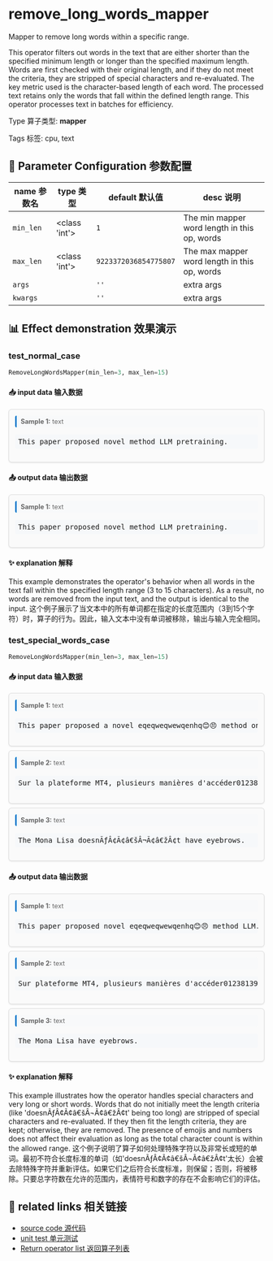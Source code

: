 # remove_long_words_mapper

Mapper to remove long words within a specific range.

This operator filters out words in the text that are either shorter than the specified
minimum length or longer than the specified maximum length. Words are first checked with
their original length, and if they do not meet the criteria, they are stripped of
special characters and re-evaluated. The key metric used is the character-based length
of each word. The processed text retains only the words that fall within the defined
length range. This operator processes text in batches for efficiency.

Type 算子类型: **mapper**

Tags 标签: cpu, text

## 🔧 Parameter Configuration 参数配置
| name 参数名 | type 类型 | default 默认值 | desc 说明 |
|--------|------|--------|------|
| `min_len` | <class 'int'> | `1` | The min mapper word length in this op, words |
| `max_len` | <class 'int'> | `9223372036854775807` | The max mapper word length in this op, words |
| `args` |  | `''` | extra args |
| `kwargs` |  | `''` | extra args |

## 📊 Effect demonstration 效果演示
### test_normal_case
```python
RemoveLongWordsMapper(min_len=3, max_len=15)
```

#### 📥 input data 输入数据
<div class="sample-card" style="border:1px solid #ddd; padding:12px; margin:8px 0; border-radius:6px; background:#fafafa; box-shadow:0 1px 3px rgba(0,0,0,0.1);"><div class="sample-header" style="background:#f8f9fa; padding:4px 8px; margin-bottom:6px; border-radius:3px; font-size:0.9em; color:#666; border-left:3px solid #007acc;"><strong>Sample 1:</strong> text</div><pre style="padding:6px; background:#f6f8fa; border-radius:4px; overflow-x:auto; white-space:pre; word-wrap:normal;">This paper proposed novel method LLM pretraining.</pre></div>

#### 📤 output data 输出数据
<div class="sample-card" style="border:1px solid #ddd; padding:12px; margin:8px 0; border-radius:6px; background:#fafafa; box-shadow:0 1px 3px rgba(0,0,0,0.1);"><div class="sample-header" style="background:#f8f9fa; padding:4px 8px; margin-bottom:6px; border-radius:3px; font-size:0.9em; color:#666; border-left:3px solid #007acc;"><strong>Sample 1:</strong> text</div><pre style="padding:6px; background:#f6f8fa; border-radius:4px; overflow-x:auto; white-space:pre; word-wrap:normal;">This paper proposed novel method LLM pretraining.</pre></div>

#### ✨ explanation 解释
This example demonstrates the operator's behavior when all words in the text fall within the specified length range (3 to 15 characters). As a result, no words are removed from the input text, and the output is identical to the input.
这个例子展示了当文本中的所有单词都在指定的长度范围内（3到15个字符）时，算子的行为。因此，输入文本中没有单词被移除，输出与输入完全相同。

### test_special_words_case
```python
RemoveLongWordsMapper(min_len=3, max_len=15)
```

#### 📥 input data 输入数据
<div class="sample-card" style="border:1px solid #ddd; padding:12px; margin:8px 0; border-radius:6px; background:#fafafa; box-shadow:0 1px 3px rgba(0,0,0,0.1);"><div class="sample-header" style="background:#f8f9fa; padding:4px 8px; margin-bottom:6px; border-radius:3px; font-size:0.9em; color:#666; border-left:3px solid #007acc;"><strong>Sample 1:</strong> text</div><pre style="padding:6px; background:#f6f8fa; border-radius:4px; overflow-x:auto; white-space:pre; word-wrap:normal;">This paper proposed a novel eqeqweqwewqenhq😊😠 method on LLM.</pre></div><div class="sample-card" style="border:1px solid #ddd; padding:12px; margin:8px 0; border-radius:6px; background:#fafafa; box-shadow:0 1px 3px rgba(0,0,0,0.1);"><div class="sample-header" style="background:#f8f9fa; padding:4px 8px; margin-bottom:6px; border-radius:3px; font-size:0.9em; color:#666; border-left:3px solid #007acc;"><strong>Sample 2:</strong> text</div><pre style="padding:6px; background:#f6f8fa; border-radius:4px; overflow-x:auto; white-space:pre; word-wrap:normal;">Sur la plateforme MT4, plusieurs manières d&#x27;accéder0123813976125</pre></div><div class="sample-card" style="border:1px solid #ddd; padding:12px; margin:8px 0; border-radius:6px; background:#fafafa; box-shadow:0 1px 3px rgba(0,0,0,0.1);"><div class="sample-header" style="background:#f8f9fa; padding:4px 8px; margin-bottom:6px; border-radius:3px; font-size:0.9em; color:#666; border-left:3px solid #007acc;"><strong>Sample 3:</strong> text</div><pre style="padding:6px; background:#f6f8fa; border-radius:4px; overflow-x:auto; white-space:pre; word-wrap:normal;">The Mona Lisa doesnÃƒÂ¢Ã¢â€šÂ¬Ã¢â€žÂ¢t have eyebrows.</pre></div>

#### 📤 output data 输出数据
<div class="sample-card" style="border:1px solid #ddd; padding:12px; margin:8px 0; border-radius:6px; background:#fafafa; box-shadow:0 1px 3px rgba(0,0,0,0.1);"><div class="sample-header" style="background:#f8f9fa; padding:4px 8px; margin-bottom:6px; border-radius:3px; font-size:0.9em; color:#666; border-left:3px solid #007acc;"><strong>Sample 1:</strong> text</div><pre style="padding:6px; background:#f6f8fa; border-radius:4px; overflow-x:auto; white-space:pre; word-wrap:normal;">This paper proposed novel eqeqweqwewqenhq😊😠 method LLM.</pre></div><div class="sample-card" style="border:1px solid #ddd; padding:12px; margin:8px 0; border-radius:6px; background:#fafafa; box-shadow:0 1px 3px rgba(0,0,0,0.1);"><div class="sample-header" style="background:#f8f9fa; padding:4px 8px; margin-bottom:6px; border-radius:3px; font-size:0.9em; color:#666; border-left:3px solid #007acc;"><strong>Sample 2:</strong> text</div><pre style="padding:6px; background:#f6f8fa; border-radius:4px; overflow-x:auto; white-space:pre; word-wrap:normal;">Sur plateforme MT4, plusieurs manières d&#x27;accéder0123813976125</pre></div><div class="sample-card" style="border:1px solid #ddd; padding:12px; margin:8px 0; border-radius:6px; background:#fafafa; box-shadow:0 1px 3px rgba(0,0,0,0.1);"><div class="sample-header" style="background:#f8f9fa; padding:4px 8px; margin-bottom:6px; border-radius:3px; font-size:0.9em; color:#666; border-left:3px solid #007acc;"><strong>Sample 3:</strong> text</div><pre style="padding:6px; background:#f6f8fa; border-radius:4px; overflow-x:auto; white-space:pre; word-wrap:normal;">The Mona Lisa have eyebrows.</pre></div>

#### ✨ explanation 解释
This example illustrates how the operator handles special characters and very long or short words. Words that do not initially meet the length criteria (like 'doesnÃƒÂ¢Ã¢â€šÂ¬Ã¢â€žÂ¢t' being too long) are stripped of special characters and re-evaluated. If they then fit the length criteria, they are kept; otherwise, they are removed. The presence of emojis and numbers does not affect their evaluation as long as the total character count is within the allowed range.
这个例子说明了算子如何处理特殊字符以及非常长或短的单词。最初不符合长度标准的单词（如'doesnÃƒÂ¢Ã¢â€šÂ¬Ã¢â€žÂ¢t'太长）会被去除特殊字符并重新评估。如果它们之后符合长度标准，则保留；否则，将被移除。只要总字符数在允许的范围内，表情符号和数字的存在不会影响它们的评估。


## 🔗 related links 相关链接
- [source code 源代码](../../../data_juicer/ops/mapper/remove_long_words_mapper.py)
- [unit test 单元测试](../../../tests/ops/mapper/test_remove_long_words_mapper.py)
- [Return operator list 返回算子列表](../../Operators.md)